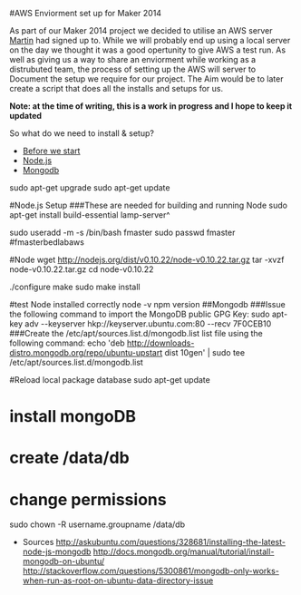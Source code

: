 #AWS Enviorment set up for Maker 2014

As part of our Maker 2014 project we decided to utilise an AWS server [Martin]() had signed up to. While we will probably end up using a local server on the day we thought it was a good opertunity to give AWS a test run. As well as giving us a way to share an enviorment while working as a distrubuted team, the process of setting up the AWS will server to Document the setup we require for our project. The Aim would be to later create a script that does all the installs and setups for us.

**Note: at the time of writing, this is a work in progress and I hope to keep it updated**

So what do we need to install & setup?
 - [Before we start](#beforestart)
 - [Node.js](#nodesetup)
 - [Mongodb](#Mongodbsetup)

<a name="beforestart"></a>

sudo apt-get upgrade 
sudo apt-get update


<a name="nodesetup"></a>
#Node.js Setup
###These are needed for building and running Node
sudo apt-get install build-essential lamp-server^

sudo useradd -m -s /bin/bash fmaster
sudo passwd fmaster
#fmasterbedlabaws

#Node
wget http://nodejs.org/dist/v0.10.22/node-v0.10.22.tar.gz
tar -xvzf node-v0.10.22.tar.gz
cd node-v0.10.22

./configure
make
sudo make install

#test Node installed correctly
node -v
npm version
<a name="Mongodbsetup"></a>
##Mongodb
###Issue the following command to import the MongoDB public GPG Key:
sudo apt-key adv --keyserver hkp://keyserver.ubuntu.com:80 --recv 7F0CEB10
###Create the /etc/apt/sources.list.d/mongodb.list list file using the following command:
echo 'deb http://downloads-distro.mongodb.org/repo/ubuntu-upstart dist 10gen' | sudo tee /etc/apt/sources.list.d/mongodb.list

#Reload local package database
sudo apt-get update
# install mongoDB
# create /data/db
# change permissions
sudo chown -R username.groupname /data/db

- Sources
http://askubuntu.com/questions/328681/installing-the-latest-node-js-mongodb
http://docs.mongodb.org/manual/tutorial/install-mongodb-on-ubuntu/
http://stackoverflow.com/questions/5300861/mongodb-only-works-when-run-as-root-on-ubuntu-data-directory-issue
